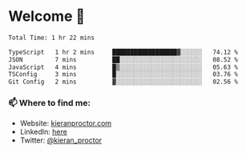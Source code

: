 # Welcome 🦘

<!--START_SECTION:waka-->

```txt
Total Time: 1 hr 22 mins

TypeScript   1 hr 2 mins     ██████████████████▓░░░░░░   74.12 %
JSON         7 mins          ██░░░░░░░░░░░░░░░░░░░░░░░   08.52 %
JavaScript   4 mins          █▒░░░░░░░░░░░░░░░░░░░░░░░   05.63 %
TSConfig     3 mins          █░░░░░░░░░░░░░░░░░░░░░░░░   03.76 %
Git Config   2 mins          ▓░░░░░░░░░░░░░░░░░░░░░░░░   02.56 %
```

<!--END_SECTION:waka-->

### 📫 Where to find me:

-   Website: [kieranproctor.com](https://kieranproctor.com/)
-   LinkedIn: [here](https://www.linkedin.com/in/kieran-proctor-086b5a159/)
-   Twitter: [@kieran_proctor](https://twitter.com/kieran_proctor)
